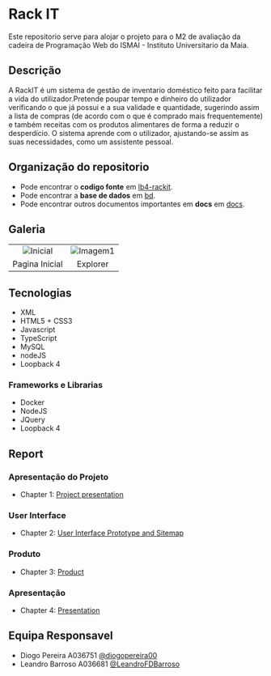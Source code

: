# Rack IT
Este repositorio serve para alojar o projeto para o M2 de avaliação da cadeira de Programação Web do ISMAI - Instituto Universitario da Maia. 

## Descrição
A RackIT é um sistema de gestão de inventario doméstico feito para facilitar a vida do utilizador.Pretende poupar tempo e dinheiro do utilizador verificando o que já possui e a sua validade e quantidade, sugerindo assim a lista de compras (de acordo com o que é comprado mais frequentemente) e também receitas com os produtos alimentares de forma a reduzir o desperdício. O sistema aprende com o utilizador, ajustando-se assim as suas necessidades, como um assistente pessoal.

## Organização do repositorio
* Pode encontrar o **codigo fonte** em [lb4-rackit](https://github.com/RackITPW/report/tree/main/lb4-rackit).
* Pode encontrar a **base de dados** em [bd](https://github.com/RackITPW/report/tree/main/bd).
* Pode encontrar outros documentos importantes em **docs** em [docs](https://github.com/RackITPW/report/tree/main/docs).

## Galeria
| | | 
:---: | :---: |
![Inicial](https://github.com/RackITPW/report/blob/main/docs/images/inicial.png) | ![Imagem1](https://github.com/RackITPW/report/blob/main/docs/images/1.png) 
Pagina Inicial |  Explorer
## Tecnologias
* XML
* HTML5 + CSS3
* Javascript
* TypeScript
* MySQL
* nodeJS
* Loopback 4

### Frameworks e Librarias
* Docker
* NodeJS
* JQuery
* Loopback 4

## Report

### Apresentação do Projeto
* Chapter 1: [Project presentation](https://github.com/RackITPW/report/blob/main/docs/c1.md)
### User Interface 
* Chapter 2: [User Interface Prototype and Sitemap](https://github.com/RackITPW/report/blob/main/docs/c2.md)
### Produto
* Chapter 3: [Product](https://github.com/RackITPW/report/blob/main/docs/c3.md)
### Apresentação
* Chapter 4: [Presentation](https://github.com/RackITPW/report/blob/main/docs/c4.md)

## Equipa Responsavel
* Diogo Pereira A036751 [@diogopereira00](https://github.com/diogopereira00)
* Leandro Barroso A036681 [@LeandroFDBarroso](https://github.com/LeandroFDBarroso) 
